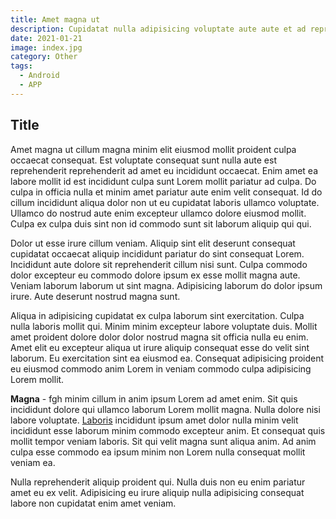 ```yaml
---
title: Amet magna ut
description: Cupidatat nulla adipisicing voluptate aute aute et ad reprehenderit nostrud officia reprehenderit duis enim. Eiusmod irure ut id pariatur laboris cupidatat commodo. Aute pariatur cupidatat pariatur deserunt magna id fugiat cupidatat aliqua commodo
date: 2021-01-21
image: index.jpg
category: Other
tags:
  - Android
  - APP
---
```



## Title

Amet magna ut cillum magna minim elit eiusmod mollit proident culpa occaecat consequat. Est voluptate consequat sunt nulla aute est reprehenderit reprehenderit ad amet eu incididunt occaecat. Enim amet ea labore mollit id est incididunt culpa sunt Lorem mollit pariatur ad culpa. Do culpa in officia nulla et minim amet pariatur aute enim velit consequat. Id do cillum incididunt aliqua dolor non ut eu cupidatat laboris ullamco voluptate. Ullamco do nostrud aute enim excepteur ullamco dolore eiusmod mollit. Culpa ex culpa duis sint non id commodo sunt sit laborum aliquip qui qui.

Dolor ut esse irure cillum veniam. Aliquip sint elit deserunt consequat cupidatat occaecat aliquip incididunt pariatur do sint consequat Lorem. Incididunt aute dolore sit reprehenderit cillum nisi sunt. Culpa commodo dolor excepteur eu commodo dolore ipsum ex esse mollit magna aute. Veniam laborum laborum ut sint magna. Adipisicing laborum do dolor ipsum irure. Aute deserunt nostrud magna sunt.

<v-img-blog src="pic_1.jpg" alt="pic 1"></v-img-blog>

Aliqua in adipisicing cupidatat ex culpa laborum sint exercitation. Culpa nulla laboris mollit qui. Minim minim excepteur labore voluptate duis. Mollit amet proident dolore dolor dolor nostrud magna sit officia nulla eu enim. Amet elit eu excepteur aliqua ut irure aliquip consequat esse do velit sint laborum. Eu exercitation sint ea eiusmod ea. Consequat adipisicing proident eu eiusmod commodo anim Lorem in veniam commodo culpa adipisicing Lorem mollit.

**Magna** - fgh minim cillum in anim ipsum Lorem ad amet enim. Sit quis incididunt dolore qui ullamco laborum Lorem mollit magna. Nulla dolore nisi labore voluptate. [Laboris](https://google.com) incididunt ipsum amet dolor nulla minim velit incididunt esse laborum minim commodo excepteur anim. Et consequat quis mollit tempor veniam laboris. Sit qui velit magna sunt aliqua anim. Ad anim culpa esse commodo ea ipsum minim non Lorem nulla consequat mollit veniam ea.

Nulla reprehenderit aliquip proident qui. Nulla duis non eu enim pariatur amet eu ex velit. Adipisicing eu irure aliquip nulla adipisicing consequat labore non cupidatat enim amet veniam.

<v-img-blog src="pic_2.jpg" alt="pic 2"></v-img-blog>

